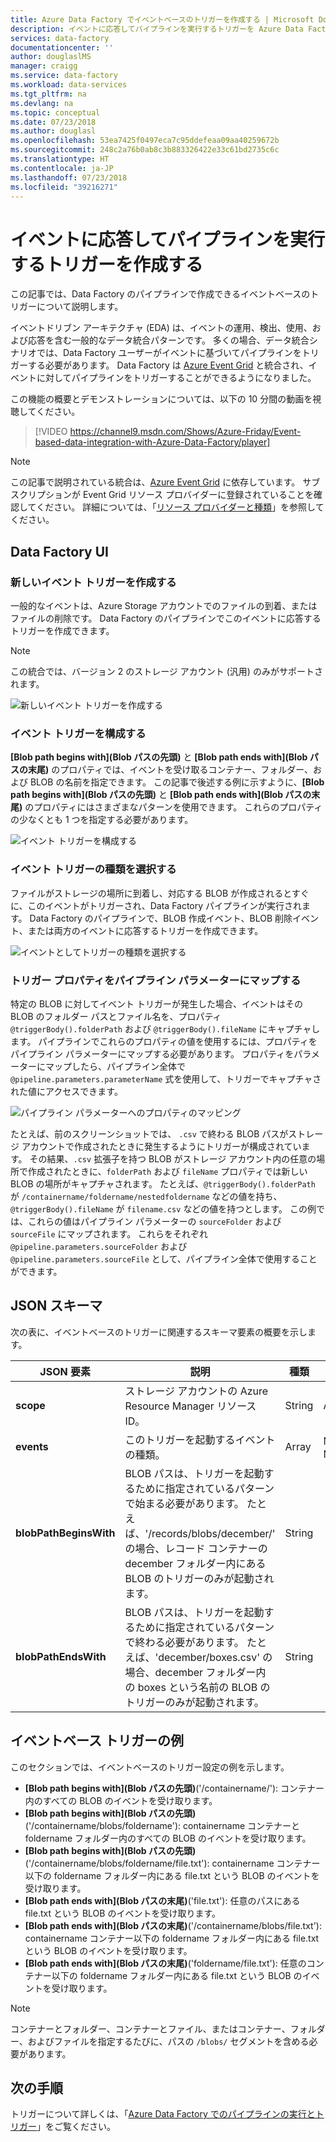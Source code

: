 ```yaml
---
title: Azure Data Factory でイベントベースのトリガーを作成する | Microsoft Docs
description: イベントに応答してパイプラインを実行するトリガーを Azure Data Factory で作成する方法について説明します。
services: data-factory
documentationcenter: ''
author: douglaslMS
manager: craigg
ms.service: data-factory
ms.workload: data-services
ms.tgt_pltfrm: na
ms.devlang: na
ms.topic: conceptual
ms.date: 07/23/2018
ms.author: douglasl
ms.openlocfilehash: 53ea7425f0497eca7c95ddefeaa09aa40259672b
ms.sourcegitcommit: 248c2a76b0ab8c3b883326422e33c61bd2735c6c
ms.translationtype: HT
ms.contentlocale: ja-JP
ms.lasthandoff: 07/23/2018
ms.locfileid: "39216271"
---
```

# <a name="create-a-trigger-that-runs-a-pipeline-in-response-to-an-event"></a>イベントに応答してパイプラインを実行するトリガーを作成する

この記事では、Data Factory のパイプラインで作成できるイベントベースのトリガーについて説明します。

イベントドリブン アーキテクチャ (EDA) は、イベントの運用、検出、使用、および応答を含む一般的なデータ統合パターンです。 多くの場合、データ統合シナリオでは、Data Factory ユーザーがイベントに基づいてパイプラインをトリガーする必要があります。 Data Factory は [Azure Event Grid](https://azure.microsoft.com/services/event-grid/) と統合され、イベントに対してパイプラインをトリガーすることができるようになりました。

この機能の概要とデモンストレーションについては、以下の 10 分間の動画を視聴してください。

> [!VIDEO https://channel9.msdn.com/Shows/Azure-Friday/Event-based-data-integration-with-Azure-Data-Factory/player]


> [!NOTE]
> この記事で説明されている統合は、[Azure Event Grid](https://azure.microsoft.com/services/event-grid/) に依存しています。 サブスクリプションが Event Grid リソース プロバイダーに登録されていることを確認してください。 詳細については、「[リソース プロバイダーと種類](../azure-resource-manager/resource-manager-supported-services.md#portal)」を参照してください。

## <a name="data-factory-ui"></a>Data Factory UI

### <a name="create-a-new-event-trigger"></a>新しいイベント トリガーを作成する

一般的なイベントは、Azure Storage アカウントでのファイルの到着、またはファイルの削除です。 Data Factory のパイプラインでこのイベントに応答するトリガーを作成できます。

> [!NOTE]
> この統合では、バージョン 2 のストレージ アカウント (汎用) のみがサポートされます。

![新しいイベント トリガーを作成する](media/how-to-create-event-trigger/event-based-trigger-image1.png)

### <a name="configure-the-event-trigger"></a>イベント トリガーを構成する

**[Blob path begins with]\(Blob パスの先頭\)** と **[Blob path ends with]\(Blob パスの末尾\)** のプロパティでは、イベントを受け取るコンテナー、フォルダー、および BLOB の名前を指定できます。 この記事で後述する例に示すように、**[Blob path begins with]\(Blob パスの先頭\)** と **[Blob path ends with]\(Blob パスの末尾\)** のプロパティにはさまざまなパターンを使用できます。 これらのプロパティの少なくとも 1 つを指定する必要があります。

![イベント トリガーを構成する](media/how-to-create-event-trigger/event-based-trigger-image2.png)

### <a name="select-the-event-trigger-type"></a>イベント トリガーの種類を選択する

ファイルがストレージの場所に到着し、対応する BLOB が作成されるとすぐに、このイベントがトリガーされ、Data Factory パイプラインが実行されます。 Data Factory のパイプラインで、BLOB 作成イベント、BLOB 削除イベント、または両方のイベントに応答するトリガーを作成できます。

![イベントとしてトリガーの種類を選択する](media/how-to-create-event-trigger/event-based-trigger-image3.png)

### <a name="map-trigger-properties-to-pipeline-parameters"></a>トリガー プロパティをパイプライン パラメーターにマップする

特定の BLOB に対してイベント トリガーが発生した場合、イベントはその BLOB のフォルダー パスとファイル名を、プロパティ `@triggerBody().folderPath` および `@triggerBody().fileName` にキャプチャします。 パイプラインでこれらのプロパティの値を使用するには、プロパティをパイプライン パラメーターにマップする必要があります。 プロパティをパラメーターにマップしたら、パイプライン全体で `@pipeline.parameters.parameterName` 式を使用して、トリガーでキャプチャされた値にアクセスできます。

![パイプライン パラメーターへのプロパティのマッピング](media/how-to-create-event-trigger/event-based-trigger-image4.png)

たとえば、前のスクリーンショットでは、 `.csv` で終わる BLOB パスがストレージ アカウントで作成されたときに発生するようにトリガーが構成されています。 その結果、`.csv` 拡張子を持つ BLOB がストレージ アカウント内の任意の場所で作成されたときに、`folderPath` および `fileName` プロパティでは新しい BLOB の場所がキャプチャされます。 たとえば、`@triggerBody().folderPath` が `/containername/foldername/nestedfoldername` などの値を持ち、`@triggerBody().fileName` が `filename.csv` などの値を持つとします。 この例では、これらの値はパイプライン パラメーターの `sourceFolder` および `sourceFile` にマップされます。 これらをそれぞれ `@pipeline.parameters.sourceFolder` および `@pipeline.parameters.sourceFile` として、パイプライン全体で使用することができます。

## <a name="json-schema"></a>JSON スキーマ

次の表に、イベントベースのトリガーに関連するスキーマ要素の概要を示します。

| **JSON 要素** | **説明** | **種類** | **使用できる値** | **必須** |
| ---------------- | --------------- | -------- | ------------------ | ------------ |
| **scope** | ストレージ アカウントの Azure Resource Manager リソース ID。 | String | Azure Resource Manager ID | [はい] |
| **events** | このトリガーを起動するイベントの種類。 | Array    | Microsoft.Storage.BlobCreated、Microsoft.Storage.BlobDeleted | はい (任意の組み合わせ)。 |
| **blobPathBeginsWith** | BLOB パスは、トリガーを起動するために指定されているパターンで始まる必要があります。 たとえば、'/records/blobs/december/' の場合、レコード コンテナーの december フォルダー内にある BLOB のトリガーのみが起動されます。 | String   | | blobPathBeginsWith と blobPathEndsWith のプロパティの少なくとも 1 つを指定する必要があります。 |
| **blobPathEndsWith** | BLOB パスは、トリガーを起動するために指定されているパターンで終わる必要があります。 たとえば、'december/boxes.csv' の場合、december フォルダー内の boxes という名前の BLOB のトリガーのみが起動されます。 | String   | | blobPathBeginsWith と blobPathEndsWith のプロパティの少なくとも 1 つを指定する必要があります。 |

## <a name="examples-of-event-based-triggers"></a>イベントベース トリガーの例

このセクションでは、イベントベースのトリガー設定の例を示します。

-   **[Blob path begins with]\(Blob パスの先頭\)**('/containername/'): コンテナー内のすべての BLOB のイベントを受け取ります。
-   **[Blob path begins with]\(Blob パスの先頭\)**('/containername/blobs/foldername'): containername コンテナーと foldername フォルダー内のすべての BLOB のイベントを受け取ります。
-   **[Blob path begins with]\(Blob パスの先頭\)**('/containername/blobs/foldername/file.txt'): containername コンテナー以下の foldername フォルダー内にある file.txt という BLOB のイベントを受け取ります。
-   **[Blob path ends with]\(Blob パスの末尾\)**('file.txt'): 任意のパスにある file.txt という BLOB のイベントを受け取ります。
-   **[Blob path ends with]\(Blob パスの末尾\)**('/containername/blobs/file.txt'): containername コンテナー以下の foldername フォルダー内にある file.txt という BLOB のイベントを受け取ります。
-   **[Blob path ends with]\(Blob パスの末尾\)**('foldername/file.txt'): 任意のコンテナー以下の foldername フォルダー内にある file.txt という BLOB のイベントを受け取ります。

> [!NOTE]
> コンテナーとフォルダー、コンテナーとファイル、またはコンテナー、フォルダー、およびファイルを指定するたびに、パスの `/blobs/` セグメントを含める必要があります。

## <a name="next-steps"></a>次の手順
トリガーについて詳しくは、「[Azure Data Factory でのパイプラインの実行とトリガー](concepts-pipeline-execution-triggers.md#triggers)」をご覧ください。
